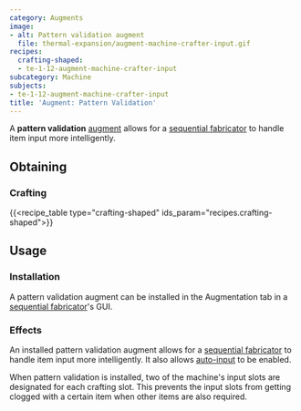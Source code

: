 ```yaml
---
category: Augments
image:
- alt: Pattern validation augment
  file: thermal-expansion/augment-machine-crafter-input.gif
recipes:
  crafting-shaped:
  - te-1-12-augment-machine-crafter-input
subcategory: Machine
subjects:
- te-1-12-augment-machine-crafter-input
title: 'Augment: Pattern Validation'
---
```


A **pattern validation** [augment](../augments/) allows for a [sequential
fabricator](../sequential-fabricator/) to handle item input more
intelligently.


Obtaining
---------

### Crafting
{{<recipe_table type="crafting-shaped" ids_param="recipes.crafting-shaped">}}


Usage
-----

### Installation
A pattern validation augment can be installed in the Augmentation tab in a
[sequential fabricator](../sequential-fabricator/)'s GUI.

### Effects
An installed pattern validation augment allows for a [sequential
fabricator](../sequential-fabricator/) to handle item input more
intelligently. It also allows
[auto-input](../sequential-fabricator/#input-and-output) to be enabled.

When pattern validation is installed, two of the machine's input slots are
designated for each crafting slot. This prevents the input slots from getting
clogged with a certain item when other items are also required.

